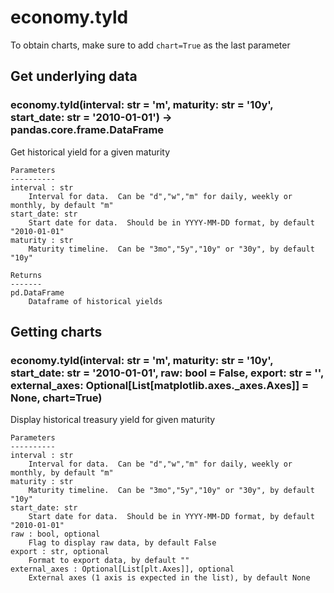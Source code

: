 # economy.tyld

To obtain charts, make sure to add `chart=True` as the last parameter

## Get underlying data 
### economy.tyld(interval: str = 'm', maturity: str = '10y', start_date: str = '2010-01-01') -> pandas.core.frame.DataFrame

Get historical yield for a given maturity

    Parameters
    ----------
    interval : str
        Interval for data.  Can be "d","w","m" for daily, weekly or monthly, by default "m"
    start_date: str
        Start date for data.  Should be in YYYY-MM-DD format, by default "2010-01-01"
    maturity : str
        Maturity timeline.  Can be "3mo","5y","10y" or "30y", by default "10y"

    Returns
    -------
    pd.DataFrame
        Dataframe of historical yields

## Getting charts 
### economy.tyld(interval: str = 'm', maturity: str = '10y', start_date: str = '2010-01-01', raw: bool = False, export: str = '', external_axes: Optional[List[matplotlib.axes._axes.Axes]] = None, chart=True)

Display historical treasury yield for given maturity

    Parameters
    ----------
    interval : str
        Interval for data.  Can be "d","w","m" for daily, weekly or monthly, by default "m"
    maturity : str
        Maturity timeline.  Can be "3mo","5y","10y" or "30y", by default "10y"
    start_date: str
        Start date for data.  Should be in YYYY-MM-DD format, by default "2010-01-01"
    raw : bool, optional
        Flag to display raw data, by default False
    export : str, optional
        Format to export data, by default ""
    external_axes : Optional[List[plt.Axes]], optional
        External axes (1 axis is expected in the list), by default None
